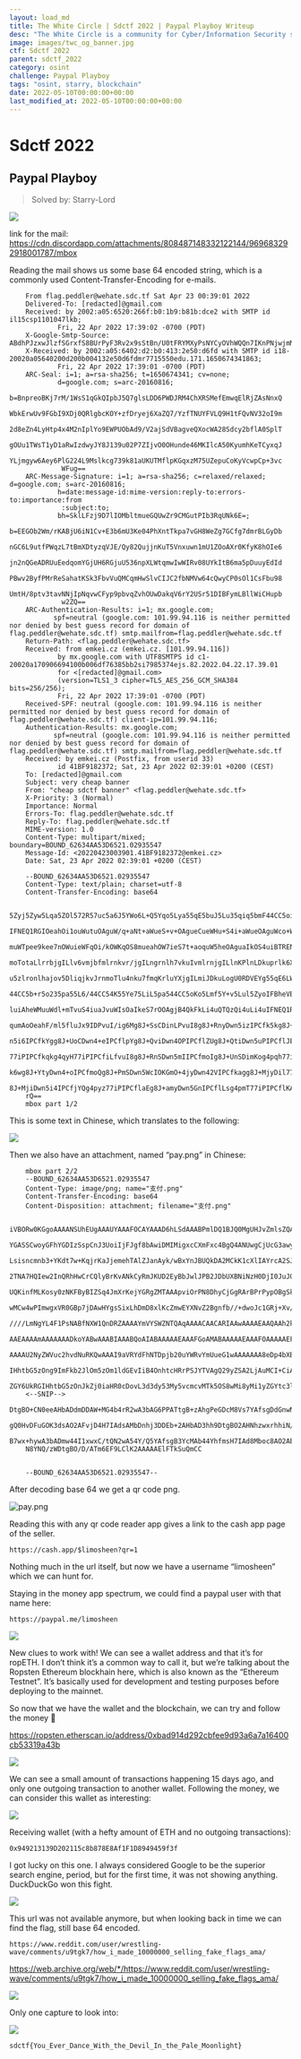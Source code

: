 ```yaml
---
layout: load_md
title: The White Circle | Sdctf 2022 | Paypal Playboy Writeup
desc: "The White Circle is a community for Cyber/Information Security students, enthusiasts and professionals. You can discuss anything related to Security, share your knowledge with others, get help when you need it and proceed further in your journey with amazing people from all over the world."
image: images/twc_og_banner.jpg
ctf: Sdctf 2022
parent: sdctf_2022
category: osint
challenge: Paypal Playboy
tags: "osint, starry, blockchain"
date: 2022-05-10T00:00:00+00:00
last_modified_at: 2022-05-10T00:00:00+00:00
---
```


<h1 class="heading card-title white-text">Sdctf 2022</h1>


## Paypal Playboy
> Solved by: Starry-Lord

![](https://i.imgur.com/fLmviX8.png)


link for the mail: https://cdn.discordapp.com/attachments/808487148332122144/969683292918001787/mbox

Reading the mail shows us some base 64 encoded string, which is a commonly used Content-Transfer-Encoding for e-mails.

```
    From flag.peddler@wehate.sdc.tf Sat Apr 23 00:39:01 2022
    Delivered-To: [redacted]@gmail.com
    Received: by 2002:a05:6520:266f:b0:1b9:b81b:dce2 with SMTP id il15csp1101047lkb;
            Fri, 22 Apr 2022 17:39:02 -0700 (PDT)
    X-Google-Smtp-Source: ABdhPJzxwJlzfSGrxfS8BUrPyF3Rv2x9sStBn/U0tFRYMXyPsNYCyOVhWQQn7IKnPNjwjmMRrzkp
    X-Received: by 2002:a05:6402:d2:b0:413:2e50:d6fd with SMTP id i18-20020a05640200d200b004132e50d6fdmr7715550edu.171.1650674341863;
            Fri, 22 Apr 2022 17:39:01 -0700 (PDT)
    ARC-Seal: i=1; a=rsa-sha256; t=1650674341; cv=none;
            d=google.com; s=arc-20160816;
            b=BnpreoBKj7rM/1WsS1qGkQIpbJ5Q7glsLDD6PWDJRM4ChXRSMefEmwqElRjZAsNnxQ
             WbkErwUv9FGbI9XDj0QRlgbcKOY+zfDryej6XaZQ7/YzfTNUYFVLQ9H1tFQvNV32oI9m
             2d8eZn4LyHtp4x4M2nIplYo9EWPUObAd9/V2ajSdVBagveQXocWA28Sdcy2bflA0SplT
             gOUu1TWsT1yD1aRwIzdwyJY8J139u02P7ZIjvO0OHunde46MKIlcA50KyumhKeTCyxqJ
             YLjmgyw6Aey6PlG224L9Mslkcg739k81aUKUTMflpKGqxzM75UZepuCoKyVcwpCp+3vc
             WFug==
    ARC-Message-Signature: i=1; a=rsa-sha256; c=relaxed/relaxed; d=google.com; s=arc-20160816;
            h=date:message-id:mime-version:reply-to:errors-to:importance:from
             :subject:to;
            bh=SklLFzj9D7lIOMbltmueGQUwZr9CMGutPIb3RqUNk6E=;
            b=EEGOb2Wm/rKABjU6iN1Cv+E3b6mU3Ke04PhXntTkpa7vGH8WeZg7GCfg7dmrBLGyDb
             nGC6L9utfPWqzL7tBmXDtyzqVJE/Qy82QujjnKuT5Vnxuwn1mU1ZOoAXr0KfyK8hOIe6
             jn2nQGeADRUuEedqomYGjUH6RGjuU536npXLWtqmwIwWIRv08UYkItB6ma5pDuuyEdId
             PBwv2ByfPMrReSahatKSk3FbvVuQMCqmHwSlvCIJC2fbNMVw64cQwyCP0sOl1CsFbu98
             UmtH/8ptv3tavNNjIpNqvwCFyp9pbvqZvhOUwDakqV6rY2USr51DIBFymLBllWiCHupb
             w2ZQ==
    ARC-Authentication-Results: i=1; mx.google.com;
           spf=neutral (google.com: 101.99.94.116 is neither permitted nor denied by best guess record for domain of flag.peddler@wehate.sdc.tf) smtp.mailfrom=flag.peddler@wehate.sdc.tf
    Return-Path: <flag.peddler@wehate.sdc.tf>
    Received: from emkei.cz (emkei.cz. [101.99.94.116])
            by mx.google.com with UTF8SMTPS id c1-20020a170906694100b006df76385bb2si7985374ejs.82.2022.04.22.17.39.01
            for <[redacted]@gmail.com>
            (version=TLS1_3 cipher=TLS_AES_256_GCM_SHA384 bits=256/256);
            Fri, 22 Apr 2022 17:39:01 -0700 (PDT)
    Received-SPF: neutral (google.com: 101.99.94.116 is neither permitted nor denied by best guess record for domain of flag.peddler@wehate.sdc.tf) client-ip=101.99.94.116;
    Authentication-Results: mx.google.com;
           spf=neutral (google.com: 101.99.94.116 is neither permitted nor denied by best guess record for domain of flag.peddler@wehate.sdc.tf) smtp.mailfrom=flag.peddler@wehate.sdc.tf
    Received: by emkei.cz (Postfix, from userid 33)
            id 41BF9182372; Sat, 23 Apr 2022 02:39:01 +0200 (CEST)
    To: [redacted]@gmail.com
    Subject: very cheap banner
    From: "cheap sdctf banner" <flag.peddler@wehate.sdc.tf>
    X-Priority: 3 (Normal)
    Importance: Normal
    Errors-To: flag.peddler@wehate.sdc.tf
    Reply-To: flag.peddler@wehate.sdc.tf
    MIME-version: 1.0
    Content-Type: multipart/mixed; boundary=BOUND_62634AA53D6521.02935547
    Message-Id: <20220423003901.41BF9182372@emkei.cz>
    Date: Sat, 23 Apr 2022 02:39:01 +0200 (CEST)
    
    --BOUND_62634AA53D6521.02935547
    Content-Type: text/plain; charset=utf-8
    Content-Transfer-Encoding: base64
    
    5Zyj5Zyw5Lqa5ZOl572R57uc5a6J5YWo6L+Q5Yqo5Lya55qE5buJ5Lu35qiq5bmF44CC5oiQ5Li6
    IFNEQ1RGIOeahOi1ouWutuOAguW/q+aNt+aWueS+v+OAgueCueWHu+S4i+aWueOAguWco+WcsOS6
    muWTpee9kee7nOWuieWFqOi/kOWKqOS8mueahOW7ieS7t+aoquW5heOAguaIkOS4uiBTRENURiDn
    moTotaLlrrbjgILlv6vmjbfmlrnkvr/jgILngrnlh7vkuIvmlrnjgILlnKPlnLDkuprlk6XnvZHn
    u5zlronlhajov5DliqjkvJrnmoTlu4nku7fmqKrluYXjgILmiJDkuLogU0RDVEYg55qE6LWi5a62
    44CC5b+r5o235pa55L6/44CC54K55Ye75LiL5pa544CC5oKo5Lmf5Y+v5Lul5ZyoIFBheVBhbOaI
    luiAheWMuuWdl+mTvuS4iuaJvuWIsOaIkeS7rOOAgjB4QkFkLi4uQTQzQi4uLi4uIFNEQ1RGe+S8
    qumAoOeahF/ml5fluJx9IDPvuI/ig6Mg8J+SsCDinLPvuI8g8J+RnyDwn5izIPCfk5kg8J+NkyDw
    n5i6IPCfkYgg8J+UoCDwn4+eIPCflpYg8J+QviDwn4OPIPCflZUg8J+QtiDwn5uPIPCflJEg4p2H
    77iPIPCfkqkg4qyH77iPIPCfiLfvuI8g8J+RnSDwn5mIIPCfmoIg8J+UnSDimKog4pqh77iPIPCf
    k6wg8J+YtyDwn4+oIPCfmoQg8J+PmSDwn5WcIOKGmO+4jyDwn42VIPCfkagg8J+MjyDil77vuI8g
    8J+MjiDwn5i4IPCfjYQg4pyz77iPIPCflaEg8J+amyDwn5GnIPCflLsg4pmT77iPIPCflKAg8J+Y
    rQ==
    mbox part 1/2
```

This is some text in Chinese, which translates to the following:

![](https://i.imgur.com/0fXEGHS.png)

Then we also have an attachment, named “pay.png” in Chinese:

```
    mbox part 2/2
    --BOUND_62634AA53D6521.02935547
    Content-Type: image/png; name="支付.png"
    Content-Transfer-Encoding: base64
    Content-Disposition: attachment; filename="支付.png"
    
    iVBORw0KGgoAAAANSUhEUgAAAUYAAAFOCAYAAAD6hLSdAAABPmlDQ1BJQ0MgUHJvZmlsZQAAKJFj
    YGASSCwoyGFhYGDIzSspCnJ3UoiIjFJgf8bAwiDMIMigxcCXmFxc4BgQ4ANUwgCjUcG3awyMIPqy
    Lsisncmnb3+YKdt7w+KqjrKaJjemehTAlZJanAyk/wBxYnJBUQkDA2MCkK1cXlIAYrcA2SJFQEcB
    2TNA7HQIew2InQRhHwCrCQlyBrKvANkCyRmJKUD2EyBbJwlJPB2JDbUXBNiNzH0DjI0JuJQMUJJa
    UQKinfMLKosy0zNKFByBIZSq4JmXrKejYGRgZMTAAApviOrPN8DhyCjGgRArBPrPypOBgSkXIZYQ
    wMCw4wPImwgxVR0GBp7jDAwHYgsSixLhDmD8xlKcZmwEYXNvZ2Bgnfb//+dwoJc1GRj+Xv////f2
    ////LmNgYL4F1PsNABfNXW1QnDRZAAAAYmVYSWZNTQAqAAAACAACARIAAwAAAAEAAQAAh2kABAAA
    AAEAAAAmAAAAAAADkoYABwAAABIAAABQoAIABAAAAAEAAAFGoAMABAAAAAEAAAFOAAAAAEFTQ0lJ
    AAAAU2NyZWVuc2hvdNuRKQwAAAI9aVRYdFhNTDpjb20uYWRvYmUueG1wAAAAAAA8eDp4bXBtZXRh
    IHhtbG5zOng9ImFkb2JlOm5zOm1ldGEvIiB4OnhtcHRrPSJYTVAgQ29yZSA2LjAuMCI+CiAgIDxy
    ZGY6UkRGIHhtbG5zOnJkZj0iaHR0cDovL3d3dy53My5vcmcvMTk5OS8wMi8yMi1yZGYtc3ludGF4
    <--SNIP-->
    DtgBO+CN0eeAHbADdmDDAW+MG4b4rR2wA3bAG6PPATtgB+zAhgPeGDcM8Vs7YAfsgDdGnwN2wA7Y
    gQ0HvDFuGOK3dsAO2AFvjD4H7IAdsAMbDnhj3DDEb+2AHbAD3hh9DtgBO2AHNhzwxrhhiN/aATtg
    B7wx+hywA3bADmw44I1xwxC/tQN2wA54Y/Q5YAfsgB3YcMAb44YhfmsH7IAd8Mboc8AO2AE7sOGA
    N8YNQ/zWDtgBO/D/ATm6EF9LClK2AAAAAElFTkSuQmCC
    
    
    --BOUND_62634AA53D6521.02935547--
```

After decoding base 64 we get a qr code png.

![pay.png](https://paper-attachments.dropbox.com/s_3E49052B8F52EA38C938769F2417404AD8A57EF722BEF30D334ECAEE6FFC2A1C_1652046711586_pay.png)

Reading this with any qr code reader app gives a link to the cash app page of the seller.

```
https://cash.app/$limosheen?qr=1
```

Nothing much in the url itself, but now we have a username “limosheen” which we can hunt for.

Staying in the money app spectrum, we could find a paypal user with that name here:

```
https://paypal.me/limosheen
```

![](https://i.imgur.com/D2fHhvt.png)

New clues to work with! We can see a wallet address and that it’s for ropETH. I don’t think it’s a common way to call it, but we’re talking about the Ropsten Ethereum blockhain here, which is also known as the “Ethereum Testnet”. It’s basically used for development and testing purposes before deploying to the mainnet.

So now that we have the wallet and the blockchain, we can try and follow the money 💸 

https://ropsten.etherscan.io/address/0xbad914d292cbfee9d93a6a7a16400cb53319a43b

![](https://i.imgur.com/pbtME73.png)

We can see a small amount of transactions happening 15 days ago, and only one outgoing transaction to another wallet. Following the money, we can consider this wallet as interesting:

![](https://i.imgur.com/gTcCkTa.png)

Receiving wallet (with a hefty amount of ETH and no outgoing transactions):

```
0x949213139D202115c8b878E8Af1F1D8949459f3f
```

I got lucky on this one. I always considered Google to be the superior search engine, period, but for the first time, it was not showing anything. DuckDuckGo won this fight.

![](https://i.imgur.com/UHCfccV.png)

This url was not available anymore, but when looking back in time we can find the flag, still base 64 encoded.

```
https://www.reddit.com/user/wrestling-wave/comments/u9tgk7/how_i_made_10000000_selling_fake_flags_ama/
```

https://web.archive.org/web/*/https://www.reddit.com/user/wrestling-wave/comments/u9tgk7/how_i_made_10000000_selling_fake_flags_ama/

![](https://i.imgur.com/VyuuzMC.png)

Only one capture to look into:

![](https://i.imgur.com/7zP0eUe.png)

```
sdctf{You_Ever_Dance_With_the_Devil_In_the_Pale_Moonlight}
```
